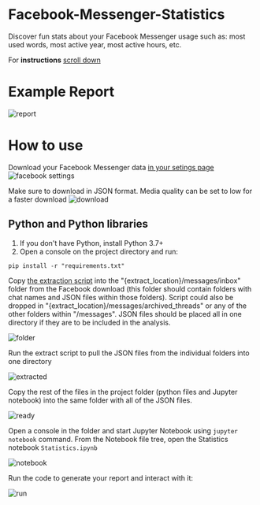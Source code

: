 # Facebook-Messenger-Statistics
Discover fun stats about your Facebook Messenger usage such as: most used words, most active year, most active hours, etc.

For **instructions** [scroll down](#how-to-use)

# Example Report
![report](pictures/screenshot.png)

# How to use

Download your Facebook Messenger data [in your setings page](https://www.facebook.com/settings)
![facebook settings](pictures/download.png)

Make sure to download in JSON format. Media quality can be set to low for a faster download
![download](pictures/download_page.PNG)
## Python and Python libraries

1. If you don't have Python, install Python 3.7+
2. Open a console on the project directory and run:
```
pip install -r "requirements.txt"
```

Copy [the extraction script](extract.py) into the "{extract_location}/messages/inbox" folder from the Facebook download (this folder should contain folders with chat names and JSON files within those folders). Script could also be dropped in "{extract_location}/messages/archived_threads" or any of the other folders within "/messages". JSON files should be placed all in one directory if they are to be included in the analysis.

![folder](pictures/folder.png)

Run the extract script to pull the JSON files from the individual folders into one directory

![extracted](pictures/extracted_folder.png)

Copy the rest of the files in the project folder (python files and Jupyter notebook) into the same folder with all of the JSON files.

![ready](pictures/ready.png)

Open a console in the folder and start Jupyter Notebook using `jupyter notebook` command.
From the Notebook file tree, open the Statistics notebook `Statistics.ipynb`

![notebook](pictures/notebook.png)


Run the code to generate your report and interact with it:

![run](pictures/run.png)

